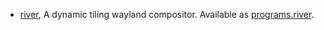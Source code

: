 - [river](https://github.com/riverwm/river), A dynamic tiling wayland
  compositor. Available as [programs.river](#opt-programs.river.enable).

